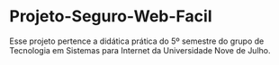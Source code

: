 # Projeto-Seguro-Web-Facil
Esse projeto pertence a didática prática do 5º semestre do grupo de Tecnologia em Sistemas para Internet da Universidade Nove de Julho.
